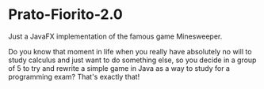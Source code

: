 # Prato-Fiorito-2.0
Just a JavaFX implementation of the famous game Minesweeper.

Do you know that moment in life when you really have absolutely no will to study calculus and just want to do something else, so you decide in a group of 5 to try and rewrite a simple game in Java as a way to study for a programming exam? That's exactly that!
